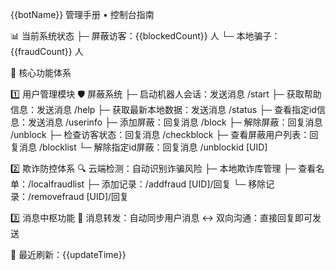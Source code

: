 
{{botName}} 管理手册 • 控制台指南

📊 当前系统状态
├─ 屏蔽访客：{{blockedCount}} 人
└─ 本地骗子：{{fraudCount}} 人

🔧 核心功能体系

1️⃣ 用户管理模块
   🛡️ 屏蔽系统
   ├─ 启动机器人会话：发送消息 /start
   ├─ 获取帮助信息：发送消息 /help
   ├─ 获取最新本地数据：发送消息 /status
   ├─ 查看指定id信息：发送消息 /userinfo
   ├─ 添加屏蔽：回复消息 /block
   ├─ 解除屏蔽：回复消息 /unblock
   ├─ 检查访客状态：回复消息 /checkblock
   ├─ 查看屏蔽用户列表：回复消息 /blocklist
   └─ 解除指定id屏蔽：回复消息 /unblockid [UID]

2️⃣ 欺诈防控体系
   🔍 云端检测：自动识别诈骗风险
   ├─ 本地欺诈库管理
   ├─ 查看名单：/localfraudlist
   ├─ 添加记录：/addfraud [UID]/回复
   └─ 移除记录：/removefraud [UID]/回复

3️⃣ 消息中枢功能
   📩 消息转发：自动同步用户消息
   ↔️ 双向沟通：直接回复即可发送

📌 最近刷新：{{updateTime}}
